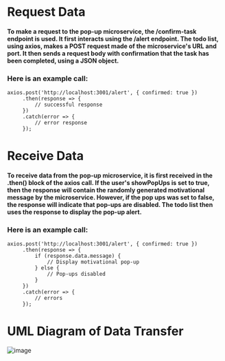 # Request Data
#### To make a request to the pop-up microservice, the /confirm-task endpoint is used. It first interacts using the /alert endpoint. The todo list, using axios, makes a POST request made of the microservice's URL and port. It then sends a request body with confirmation that the task has been completed, using a JSON object.
### Here is an example call:
```
axios.post('http://localhost:3001/alert', { confirmed: true })
     .then(response => {
         // successful response
     })
     .catch(error => {
         // error response
     });
```

# Receive Data
#### To receive data from the pop-up microservice, it is first received in the .then() block of the axios call. If the user's showPopUps is set to true, then the response will contain the randomly generated motivational message by the microservice. However, if the pop ups was set to false, the response will indicate that pop-ups are disabled. The todo list then uses the response to display the pop-up alert.
### Here is an example call:
```
axios.post('http://localhost:3001/alert', { confirmed: true })
     .then(response => {
         if (response.data.message) {
             // Display motivational pop-up
         } else {
             // Pop-ups disabled
         }
     })
     .catch(error => {
         // errors
     });
```
# UML Diagram of Data Transfer
![image](https://github.com/Varikeel/MilestoneSprint2/assets/122494717/391e302e-ac30-4978-9c1f-17ed9035758b)
